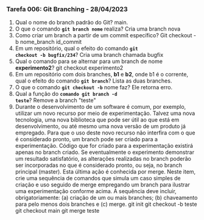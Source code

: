 ### Tarefa 006: Git Branching - 28/04/2023

1. Qual o nome do branch padrão do Git?
	main.
2. O que o comando **<code>git branch nome</code>** realiza?
	Cria uma branch nova
3. Como criar um branch a partir de um commit específico?
	Git checkout -b nome_branch id_commit
4. Em um repositório, qual o efeito do comando **<code>git checkout -b bugfix/234</code>**?
	Cria uma branch chamada bugfix
5. Qual o comando para se alternar para um branch de nome **experimento2**?
	git checkout experimento2
6. Em um repositório com dois branches, **b1** e **b2**, onde b1 é o corrente, qual o efeito do comando **<code>git branch</code>**?
	Lista as duas branches.
7. O que o comando **<code>git checkout -b</code>** nome faz?
	Ele retorna erro.
8. Qual a função do <code>**comando git branch -d teste</code>**?
	Remove a branch "teste"
9. Durante o desenvolvimento de um software é comum, por exemplo, utilizar um novo recurso por meio de experimentação. Talvez uma nova tecnologia, uma nova biblioteca que pode ser útil ao que está em desenvolvimento, ou até mesmo uma nova versão de um produto já empregado. Para que o uso deste novo recurso não interfira com o que é considerado pronto, um branch pode ser criado para a experimentação. Código que for criado para a experimentação existirá apenas no branch criado. Se eventualmente o experimento demonstrar um resultado satisfatório, as alterações realizadas no branch poderão ser incorporadas no que é considerado pronto, ou seja, no branch principal (master). Esta última ação é conhecida por merge. Neste item, crie uma sequência de comandos que simula um caso simples de criação e uso seguido de merge empregando um branch para ilustrar uma experimentação conforme acima. A sequência deve incluir, obrigatoriamente: (a) criação de um ou mais branches; (b) chaveamento para pelo menos dois branches e (c) merge.
	git init
	git checkout -b teste
	git checkout main
	git merge teste
